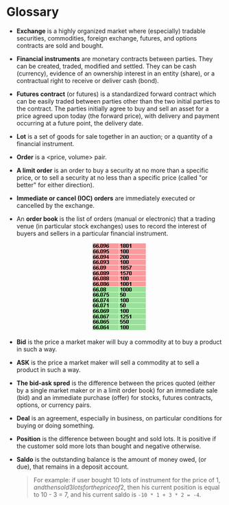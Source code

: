 # Glossary

<a id="exchange"></a>

- **Exchange** is a highly organized market where (especially) tradable securities, commodities, foreign exchange, futures, and options contracts are sold and bought.

<a id="instrument"></a>

- **Financial instruments** are monetary contracts between parties.
  They can be created, traded, modified and settled.
  They can be cash (currency), evidence of an ownership interest in an entity (share), or a contractual right to receive or deliver cash (bond).

<a id="futures"></a>

- **Futures contract** (or futures) is a standardized forward contract which can be easily traded between parties other than the two initial parties to the contract.
  The parties initially agree to buy and sell an asset for a price agreed upon today (the forward price), with delivery and payment occurring at a future point, the delivery date.

<a id="lot"></a>

- **Lot** is a set of goods for sale together in an auction; or a quantity of a financial instrument.

<a id="order"></a>

- **Order** is a &lt;price, volume&gt; pair.

<a id="limit_order"></a>

- **A limit order** is an order to buy a security at no more than a specific price, or to sell a security at no less than a specific price (called "or better" for either direction).

<a id="ioc_order"></a>

- **Immediate or cancel (IOC) orders** are immediately executed or cancelled by the exchange.

<a id="order_book"></a>

- An **order book** is the list of orders (manual or electronic) that a trading venue (in particular stock exchanges) uses to record the interest of buyers and sellers in a particular financial instrument.
  <p align="center">
  <img src="img/order_book_example.png" alt="An order book example">
  </p>

<a id="bid"></a>

- **Bid** is the price a market maker will buy a commodity at to buy a product in such a way.

<a id="ask"></a>

- **ASK** is the price a market maker will sell a commodity at to sell a product in such a way.

<a id="spred"></a>

- **The bid-ask spred** is the difference between the prices quoted (either by a single market maker or in a limit order book) for an immediate sale (bid) and an immediate purchase (offer) for stocks, futures contracts, options, or currency pairs.

<a id="deal"></a>

- **Deal** is an agreement, especially in business, on particular conditions for buying or doing something.

<a id="position"></a>

- **Position** is the difference between bought and sold lots.
  It is positive if the customer sold more lots than bought and negative otherwise.

<a id="saldo"></a>

- **Saldo** is the outstanding balance is the amount of money owed, (or due), that remains in a deposit account.
  > For example: if user bought 10 lots of instrument for the price of 1$, and then sold 3 lots for the price of 2$, then his current position is equal to 10 - 3 = 7, and his current saldo is `-10 * 1 + 3 * 2 = -4`.
